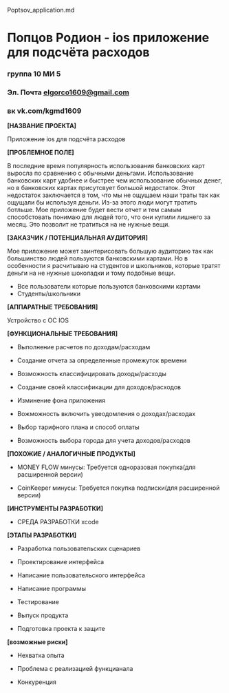 Poptsov_application.md
# Попцов Родион - ios приложение для подсчёта расходов
### группа 10 МИ 5
### Эл. Почта elgorco1609@gmail.com
### вк vk.com/kgmd1609
**[НАЗВАНИЕ ПРОЕКТА]**

Приложение ios для подсчёта расходов

**[ПРОБЛЕМНОЕ ПОЛЕ]**

В последние время популярность  использования банковских карт выросла по сравнению с обычными деньгами.
Использование банковских карт удобнее и быстрее чем использование обычных денег, но в банковских картах присутсвует большой недостаток. Этот недостаток заключается в том, что мы не ощущаем наши траты так как ощущали бы используя деньги.
Из-за этого люди могут тратить ботльше. Мое приложение будет вести отчет и тем самым способстовать понимаю для людей того, 
что они купили лишнего за месяц. Это позволит не тратиться на не нужные вещи.

**[ЗАКАЗЧИК / ПОТЕНЦИАЛЬНАЯ АУДИТОРИЯ]**

Мое приложение может заинтерисовать большую аудиторию так как большинство людей пользуются банковскими картами.
Но в особенности я расчитываю на студентов и школьников, которые тратят деньги на не нужные шоколадки и тому подобные вещи.
* Все пользователи которые пользуются банковскими картами
* Студенты/школьники

**[АППАРАТНЫЕ ТРЕБОВАНИЯ]**

Устройство с ОС IOS

**[ФУНКЦИОНАЛЬНЫЕ ТРЕБОВАНИЯ]**

* Выполнение расчетов по доходам/расходам 

* Создание отчета за определенные промежуток времени

* Возможность классифицировать доходы/расходы

* Создание своей классификации для доходов/расходов

* Изминение фона приложения

* Вожможность включить увеодомления о доходах/расходах

* Выбор тарифного плана и способ оплаты 

* Возможность выбора города для учета доходов/расходов

**[ПОХОЖИЕ / АНАЛОГИЧНЫЕ ПРОДУКТЫ]**

* MONEY FLOW 
минусы: Требуется одноразовая покупка(для расширенной версии)

* CoinKeeper
минусы: Требуется покупка подписки(для расширенной версии)

**[ИНСТРУМЕНТЫ РАЗРАБОТКИ]**

* СРЕДА РАЗРАБОТКИ xcode

**[ЭТАПЫ РАЗРАБОТКИ]**

* Разработка пользовательских сценариев 

* Проектирование интерфейса 

* Написание пользовательского интерфейса 

* Написание программы

* Тестирование 

* Выпуск продукта 

* Подготовка проекта к защите 

**[возможные риски]**

* Нехватка опыта 

* Проблема с реализацией функцианала 

* Конкуренция

